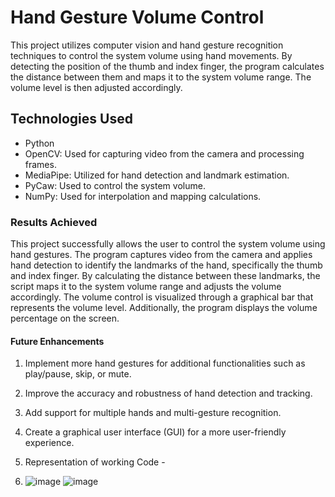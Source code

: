 # Hand Gesture Volume Control
This project utilizes computer vision and hand gesture recognition techniques to control the system volume using hand movements. By detecting the position of the thumb and index finger, the program calculates the distance between them and maps it to the system volume range. The volume level is then adjusted accordingly.

## Technologies Used
- Python
- OpenCV: Used for capturing video from the camera and processing frames.
- MediaPipe: Utilized for hand detection and landmark estimation.
- PyCaw: Used to control the system volume.
- NumPy: Used for interpolation and mapping calculations.

### Results Achieved
This project successfully allows the user to control the system volume using hand gestures. The program captures video from the camera and applies hand detection to identify the landmarks of the hand, specifically the thumb and index finger. By calculating the distance between these landmarks, the script maps it to the system volume range and adjusts the volume accordingly.
The volume control is visualized through a graphical bar that represents the volume level. Additionally, the program displays the volume percentage on the screen.

#### Future Enhancements
1. Implement more hand gestures for additional functionalities such as play/pause, skip, or mute.
2. Improve the accuracy and robustness of hand detection and tracking.
3. Add support for multiple hands and multi-gesture recognition.
4. Create a graphical user interface (GUI) for a more user-friendly experience.

5. Representation of working Code -
6. ![image](https://github.com/Durvesh001/Volume-Control-using-Gesture/assets/75305014/522cb91d-b3f2-46f2-902a-0decf1b483b8)
![image](https://github.com/Durvesh001/Volume-Control-using-Gesture/assets/75305014/5dbe0d14-0ef4-49f1-b7e5-df93d0dd563e)

